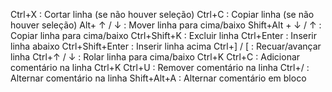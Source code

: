 Ctrl+X                : Cortar linha (se não houver seleção) 
Ctrl+C                : Copiar linha (se não houver seleção) 
Alt+ ↑ / ↓            : Mover linha para cima/baixo 
Shift+Alt + ↓ / ↑     : Copiar linha para cima/baixo 
Ctrl+Shift+K          : Excluir linha 
Ctrl+Enter            : Inserir linha abaixo 
Ctrl+Shift+Enter      : Inserir linha acima 
Ctrl+] / [            : Recuar/avançar linha 
Ctrl+↑ / ↓            : Rolar linha para cima/baixo 
Ctrl+K Ctrl+C         : Adicionar comentário na linha 
Ctrl+K Ctrl+U         : Remover comentário na linha 
Ctrl+/                : Alternar comentário na linha 
Shift+Alt+A           : Alternar comentário em bloco 